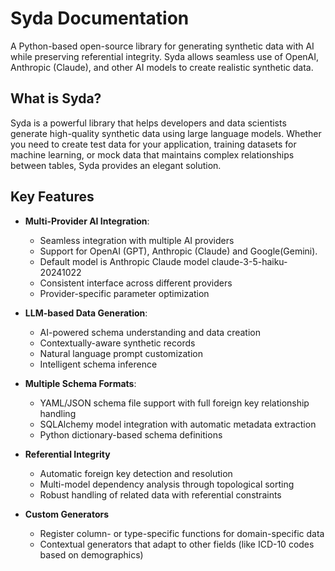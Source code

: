 # Syda Documentation

A Python-based open-source library for generating synthetic data with AI while preserving referential integrity. Syda allows seamless use of OpenAI, Anthropic (Claude), and other AI models to create realistic synthetic data.

## What is Syda?

Syda is a powerful library that helps developers and data scientists generate high-quality synthetic data using large language models. Whether you need to create test data for your application, training datasets for machine learning, or mock data that maintains complex relationships between tables, Syda provides an elegant solution.

## Key Features

- **Multi-Provider AI Integration**:

    * Seamless integration with multiple AI providers
    * Support for OpenAI (GPT), Anthropic (Claude) and Google(Gemini). 
    * Default model is Anthropic Claude model claude-3-5-haiku-20241022
    * Consistent interface across different providers
    * Provider-specific parameter optimization

- **LLM-based Data Generation**:

    * AI-powered schema understanding and data creation
    * Contextually-aware synthetic records
    * Natural language prompt customization
    * Intelligent schema inference


  
- **Multiple Schema Formats**:
    
    * YAML/JSON schema file support with full foreign key relationship handling
    * SQLAlchemy model integration with automatic metadata extraction
    * Python dictionary-based schema definitions
  
- **Referential Integrity**

    * Automatic foreign key detection and resolution
    * Multi-model dependency analysis through topological sorting
    * Robust handling of related data with referential constraints
  
- **Custom Generators**

    * Register column- or type-specific functions for domain-specific data
    * Contextual generators that adapt to other fields (like ICD-10 codes based on demographics)
